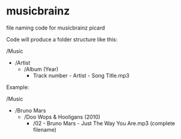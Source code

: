 # musicbrainz
file naming code for musicbrainz picard

Code will produce a folder structure like this:

/Music
 - /Artist
    - /Album (Year)
       - Track number - Artist - Song Title.mp3
       
Example:

/Music
 - /Bruno Mars
   - /Doo Wops & Hooligans (2010)
     - /02 - Bruno Mars - Just The Way You Are.mp3 (complete filename)
